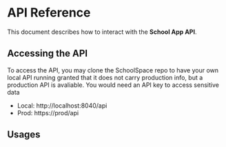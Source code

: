 # API Reference

This document describes how to interact with the **School App API**.  

## Accessing the API

To access the API, you may clone the SchoolSpace repo to have your own local API running granted that it does not carry production info, but a production API is avaliable. You would need an API key to access sensitive data

- Local: http://localhost:8040/api
- Prod: https://prod/api

## Usages

